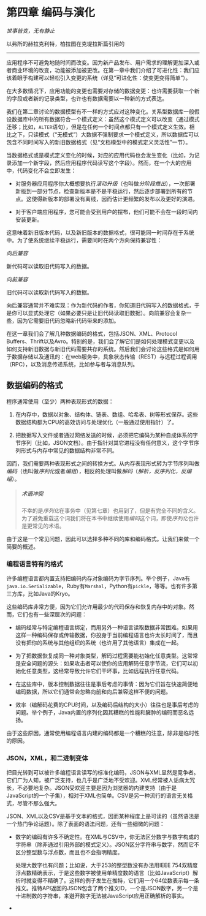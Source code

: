 # 第四章 编码与演化

*世事皆变，无有静止*

以弗所的赫拉克利特，柏拉图在克堤拉斯篇引用的

---

应用程序不可避免地随时间而改变。因为新产品发布、用户需求的理解更加深入或者商业环境的改变，功能被添加被更改。在第一章中我们介绍了可进化性：我们应该着眼于构建可以轻松引入变更的系统（详见“可进化性：使变更变得简单”）。

在大多数情况下，应用功能的变更也需要对存储的数据变更：也许需要获取一个新的字段或者新的记录类型，也许也有数据需要以一种新的方式表达。

我们在第二章讨论的数据模型有不一样的方式应对这种变化。关系型数据库一般假设数据库中的所有数据符合一个模式定义：虽然这个模式定义可以改变（通过模式迁移；比如，`ALTER`语句），但是在任何一个时间点都只有一个模式定义生效。相比之下，只读模式（“无模式”）大数据不强制要求一个模式定义，所以数据库可以包含不同时间写入的新旧数据格式（见“文档模型中的模式定义灵活性”一节）。

当数据格式或是模式定义变化的时候，对应的应用代码也会发生变化（比如，为记录添加一个新字段，然后应用程序代码读写这个字段）。然而，在一个大的应用中，代码变化不会立即发生：

* 对服务器应用程序你大概想要执行*滚动升级*（也叫做*分阶段推出*），一次部署新版到一部分节点，检查新版本是不是平稳运行，然后逐步部署到所有的节点。这使得新版本的部署没有离线，因而估计更频繁的发布以及更好的演进。

* 对于客户端应用程序，您可能会受到用户的摆布，他们可能不会在一段时间内安装更新。

这意味着新旧版本代码，以及新旧版本的数据格式，很可能同一时间存在于系统中。为了使系统继续平稳运行，需要同时在两个方向保持兼容性：

*向后兼容*

新代码可以读取旧代码写入的数据。

*向前兼容*

旧代码可以读取新代码写入的数据。

向后兼容通常并不难实现：作为新代码的作者，你知道旧代码写入的数据格式，于是你可以显式处理它（如果必要只是让旧代码读取旧数据）。向前兼容会复杂一些，因为它需要旧代码忽略新代码带来的添加。

在这一章我们会了解几种数据编码的格式，包括JSON、XML、Protocol Buffers、Thrift以及Avro。特别的是，我们会了解它们是如何处理模式变更以及如何支持新旧数据与新旧代码需要共存的系统。然后我们会讨论这些格式是如何用于数据存储以及通讯的：在web服务中，具象状态传输（REST）与远程过程调用（RPC），以及消息传递系统，比如参与者与消息队列。

## 数据编码的格式

程序通常使用（至少）两种表现形式的数据：

1. 在内存中，数据以对象、结构体、链表、数组、哈希表、树等形式保存。这些数据结构都为CPU的高效访问与处理优化（一般通过使用指针）了。

2. 把数据写入文件或者通过网络发送的时候，必须把它编码为某种自成体系的字节序列（比如，JSON文档）。由于指针对其它进程没有任何意义，这个字节序列形式与内存中常见的数据结构非常不同。

因而，我们需要两种表现形式之间的转换方式。从内存表现形式转为字节序列叫做*编码*（也叫做*序列化*或者*编组*），相反的处理叫做*解码*（*解析，反序列化，反编组*）。

> ##### 术语冲突
>
> 不幸的是*序列化*在事务中（见第七章）也用到了，但是有完全不同的含义。为了避免重载这个词我们将在本书中继续使用*编码*这个词，即使*序列化*也许是更常见的术语。

由于这是一个常见问题，因此可以选择多种不同的库和编码格式。让我们来做一个简要的概述。

### 编程语言特有的格式

许多编程语言都内置支持把编码内存对象编码为字节序列。举个例子，Java有`java.io.Serializable`，Ruby有`Marshal`，Python有`pickle`，等等。也有许多第三方库，比如Java的Kryo。

这些编码库非常方便，因为它们允许用最少的代码保存和恢复内存中的对象。然而，它们也有一些深层次的问题：

* 编码经常与特定编程语言绑定，而用另外一种语言读取数据非常困难。如果用这样一种编码保存或传输数据，你投身于当前编程语言也许太长时间了，而且没有把你的系统与其他组织的系统（也许用了其他语言）集成在一起。

* 为了把数据恢复成同一种对象类型，解码过程需要能初始化任意类型。这常常是安全问题的源头：如果攻击者可以使你的应用解码任意字节流，它们可以初始化任意类型，这经常导致允许它们干坏事，比如远程执行任意代码。

* 在这些库中，版本控制数据往往是事后考虑的事情：因为它们旨在快速简便地编码数据，所以它们通常会忽略向前和向后兼容这样不便的问题。

* 效率（编解码花费的CPU时间，以及编码后结构的大小）往往也是事后考虑的问题。举个例子，Java内置的序列化因其糟糕的性能和臃肿的编码而恶名远扬。

由于这些原因，通常使用编程语言内建的编码都是一个糟糕的注意，除非是临时性的原因。

### JSON，XML，和二进制变体

把目光转到可以被许多编程语言读写的标准化编码，JSON与XML显然是竞争者。它们广为人知，被广泛支持，也几乎是广泛地不受欢迎。XML经常被人诟病太冗长，不必要地复杂。JSON受欢迎主要是因为浏览器的内建支持（由于是JavaScript的一个子集），相对于XML也简单。CSV是另一种流行的语言无关格式，尽管不那么强大。

JSON、XML以及CSV是基于文本的格式，因而某种程度上是可读的（虽然语法是一个热门争论话题）。除了表面的语法问题，还有一些细微的问题：

* 数字的编码有许多不确定性。在XML与CSV中，你无法区分数字与数字构成的字符串（除非通过引用外部的模式定义）。JSON区分字符串与数字，然而它不区分整型数与浮点数，而且也不会指明精度。

    处理大数字也有问题；比如说，大于253的整型数没有办法用IEEE 754双精度浮点数精确表示，于是这些数字被使用单精度数的语言（比如JavaScript）解析时就变得不精确了。这样的例子发生在推特，它们用一个64位数表示每一条推文。推特API返回的JSON包含了两个推文ID，一个是JSON数字，另一个是十进制数的字符串，来避开数字无法被JavaScript应用正确解析的事实。

* 